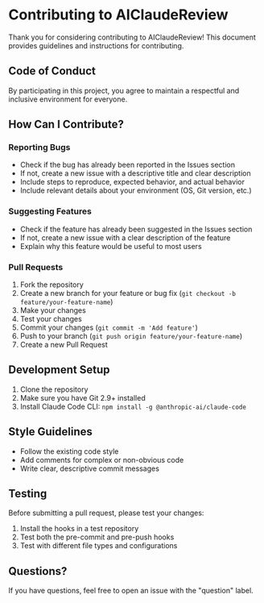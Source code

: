 # Contributing to AIClaudeReview

Thank you for considering contributing to AIClaudeReview! This document provides guidelines and instructions for contributing.

## Code of Conduct

By participating in this project, you agree to maintain a respectful and inclusive environment for everyone.

## How Can I Contribute?

### Reporting Bugs

- Check if the bug has already been reported in the Issues section
- If not, create a new issue with a descriptive title and clear description
- Include steps to reproduce, expected behavior, and actual behavior
- Include relevant details about your environment (OS, Git version, etc.)

### Suggesting Features

- Check if the feature has already been suggested in the Issues section
- If not, create a new issue with a clear description of the feature
- Explain why this feature would be useful to most users

### Pull Requests

1. Fork the repository
2. Create a new branch for your feature or bug fix (`git checkout -b feature/your-feature-name`)
3. Make your changes
4. Test your changes
5. Commit your changes (`git commit -m 'Add feature'`)
6. Push to your branch (`git push origin feature/your-feature-name`)
7. Create a new Pull Request

## Development Setup

1. Clone the repository
2. Make sure you have Git 2.9+ installed
3. Install Claude Code CLI: `npm install -g @anthropic-ai/claude-code`

## Style Guidelines

- Follow the existing code style
- Add comments for complex or non-obvious code
- Write clear, descriptive commit messages

## Testing

Before submitting a pull request, please test your changes:

1. Install the hooks in a test repository
2. Test both the pre-commit and pre-push hooks
3. Test with different file types and configurations

## Questions?

If you have questions, feel free to open an issue with the "question" label.